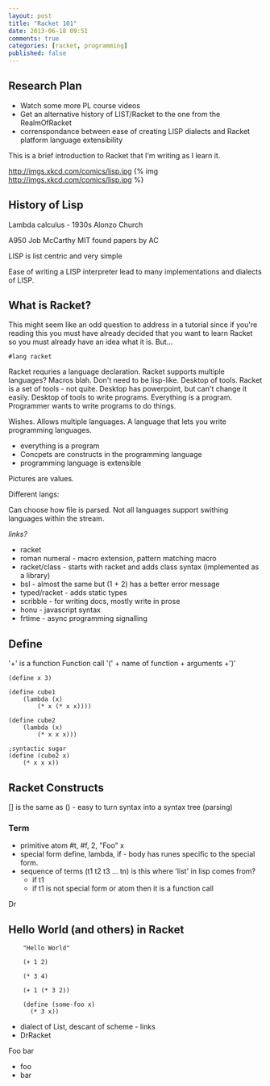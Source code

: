 ```yaml
---
layout: post
title: "Racket 101"
date: 2013-06-18 09:51
comments: true
categories: [racket, programming]
published: false
---
```


Research Plan
-------------

* Watch some more PL course videos
* Get an alternative history of LIST/Racket to the one from the RealmOfRacket
* correnspondance between ease of creating LISP dialects and Racket platform language extensibility

This is a brief introduction to Racket that I'm writing as I learn it.

http://imgs.xkcd.com/comics/lisp.jpg
{% img http://imgs.xkcd.com/comics/lisp.jpg %}

History of Lisp
----------------

Lambda calculus - 1930s Alonzo Church

A950 Job McCarthy MIT found papers by AC

LISP is list centric and very simple

Ease of writing a LISP interpreter lead to many implementations and dialects of LISP.



What is Racket?
---------------

This might seem like an odd question to address in a tutorial since if you're reading this you must have already decided that you want to learn Racket so you must already have an idea what it is. But...

``` racket Language declaration
#lang racket
```

Racket requries a language declaration. Racket supports multiple languages? Macros blah. Don't need to be lisp-like. Desktop of tools. Racket is a set of tools - not quite. Desktop has powerpoint, but can't change it easily.  Desktop of tools to write programs.  Everything is a program. Programmer wants to write programs to do things.

Wishes. Allows multiple languages. A language that lets you write programming languages.

* everything is a program
* Concpets are constructs in the programming language
* programming language is extensible

Pictures are values.


Different langs:

Can choose how file is parsed.  Not all languages support swithing languages within the stream.

*links?*
* racket
* roman numeral - macro extension, pattern matching macro
* racket/class - starts with racket and adds class syntax (implemented as a library)
* bsl - almost the same but (1 + 2) has a better error message
* typed/racket - adds static types
* scribble - for writing docs, mostly write in prose
* honu - javascript syntax
* frtime - async programming signalling


Define
------

'+' is a function
Function call '(' + name of function + arguments +')'

``` racket 3 versions of cube verbatim from pl
(define x 3)

(define cube1
	(lambda (x)
		(* x (* x x))))

(define cube2
	(lambda (x)
		(* x x x)))		

;syntactic sugar
(define (cube2 x)	
	(* x x x))
```

Racket Constructs
-----------------

[] is the same as () - easy to turn syntax into a syntax tree (parsing)

### Term

* primitive atom #t, #f, 2, "Foo" x
* special form define, lambda, if - body has runes specific to the special form.
* sequence of terms (t1 t2 t3 ... tn) is this where 'list' in lisp comes from?
	* if t1 
	* if t1 is not special form or atom then it is a function call


Dr

Hello World (and others) in Racket  
----------------------------------

``` racket Expressions
	"Hello World"

	(+ 1 2)

	(* 3 4)

	(+ 1 (* 3 2))

	(define (some-foo x)
	  (* 3 x))
```


* dialect of List, descant of scheme - links
* DrRacket





Foo bar

* foo
* bar

